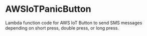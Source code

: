 # AWSIoTPanicButton
Lambda function code for AWS IoT Button to send SMS messages depending on short press, double press, or long press.

